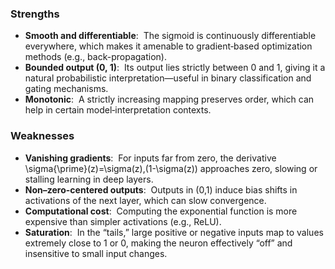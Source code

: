 ### Strengths

- **Smooth and differentiable**:  The sigmoid is continuously differentiable everywhere, which makes it amenable to gradient‐based optimization methods (e.g., back-propagation).
- **Bounded output (0, 1)**:  Its output lies strictly between 0 and 1, giving it a natural probabilistic interpretation—useful in binary classification and gating mechanisms.
- **Monotonic**:  A strictly increasing mapping preserves order, which can help in certain model‐interpretation contexts.
    
### Weaknesses

- **Vanishing gradients**:  For inputs far from zero, the derivative \sigma{\prime}(z)=\sigma(z)\,(1-\sigma(z)) approaches zero, slowing or stalling learning in deep layers.
- **Non–zero-centered outputs**:  Outputs in (0,1) induce bias shifts in activations of the next layer, which can slow convergence.
- **Computational cost**:  Computing the exponential function is more expensive than simpler activations (e.g., ReLU).
- **Saturation**:  In the “tails,” large positive or negative inputs map to values extremely close to 1 or 0, making the neuron effectively “off” and insensitive to small input changes.